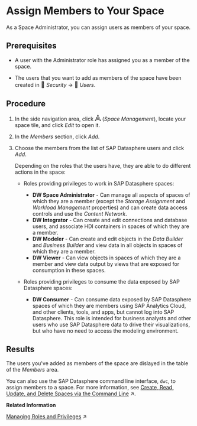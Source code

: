 <!-- loio9d59fe511ae644d98384897443054c16 -->

<link rel="stylesheet" type="text/css" href="css/sap-icons.css"/>

# Assign Members to Your Space

As a Space Administrator, you can assign users as members of your space.



<a name="loio9d59fe511ae644d98384897443054c16__prereq_jlr_zqj_m3b"/>

## Prerequisites

-   A user with the Administrator role has assigned you as a member of the space.

-   The users that you want to add as members of the space have been created in <span style="font-size:16px;"><span class="FPA-icons"></span></span> *Security* → <span style="font-size:16px;"><span class="FPA-icons"></span></span> *Users*.




## Procedure

1.  In the side navigation area, click ![](Integrating-Data-Via-Database-Users/Open-SQL-Schema/images/Space_Management_a868247.png) \(*Space Management*\), locate your space tile, and click *Edit* to open it.

2.  In the *Members* section, click *Add*.

3.  Choose the members from the list of SAP Datasphere users and click *Add*.

    Depending on the roles that the users have, they are able to do different actions in the space:

    -   Roles providing privileges to work in SAP Datasphere spaces:
        -   **DW Space Administrator** - Can manage all aspects of spaces of which they are a member \(except the *Storage Assignment* and *Workload Management* properties\) and can create data access controls and use the *Content Network*. 
        -   **DW Integrator** - Can create and edit connections and database users, and associate HDI containers in spaces of which they are a member. 
        -   **DW Modeler** - Can create and edit objects in the *Data Builder* and *Business Builder* and view data in all objects in spaces of which they are a member. 
        -   **DW Viewer** - Can view objects in spaces of which they are a member and view data output by views that are exposed for consumption in these spaces. 

    -   Roles providing privileges to consume the data exposed by SAP Datasphere spaces:
        -   **DW Consumer** - Can consume data exposed by SAP Datasphere spaces of which they are members using SAP Analytics Cloud, and other clients, tools, and apps, but cannot log into SAP Datasphere. This role is intended for business analysts and other users who use SAP Datasphere data to drive their visualizations, but who have no need to access the modeling environment.





<a name="loio9d59fe511ae644d98384897443054c16__result_ftg_52l_xrb"/>

## Results

The users you've added as members of the space are dislayed in the table of the *Members* area.

You can also use the SAP Datasphere command line interface, `dwc`, to assign members to a space. For more information, see [Create, Read, Update, and Delete Spaces via the Command Line](https://help.sap.com/viewer/9f804b8efa8043539289f42f372c4862/cloud/en-US/5eac5b71e2d34c32b63f3d8d47a0b1d0.html "You can use the SAP Datasphere command line interface, dwc, to create, read, update, and delete spaces. You can set space properties, assign (or remove) members, create database users, create or update objects (tables, views, and data access controls), and associate HDI containers to a space.") :arrow_upper_right:.

**Related Information**  


[Managing Roles and Privileges](https://help.sap.com/viewer/9f804b8efa8043539289f42f372c4862/cloud/en-US/3740dacbc2794f33bb5d8d42216cc3bc.html "Assigning roles to your users maintains access rights and secures your information in SAP Datasphere.") :arrow_upper_right:

